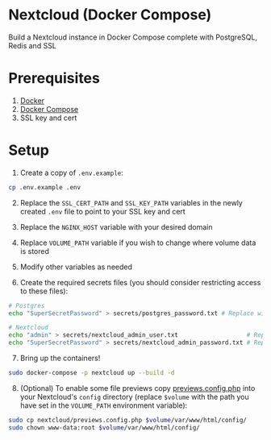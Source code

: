 # Nextcloud (Docker Compose)
Build a Nextcloud instance in Docker Compose complete with PostgreSQL, Redis and SSL

# Prerequisites

1. [Docker](https://docs.docker.com/engine/install/)
2. [Docker Compose](https://docs.docker.com/compose/install/)
3. SSL key and cert

# Setup

1. Create a copy of `.env.example`:

```bash
cp .env.example .env
```

2. Replace the `SSL_CERT_PATH` and `SSL_KEY_PATH` variables in the newly created `.env` file to point to your SSL key and cert

3. Replace the `NGINX_HOST` variable with your desired domain

4. Replace `VOLUME_PATH` variable if you wish to change where volume data is stored

5. Modify other variables as needed

6. Create the required secrets files (you should consider restricting access to these files):

```bash
# Postgres
echo "SuperSecretPassword" > secrets/postgres_password.txt # Replace with your own super secret password

# Nextcloud
echo "admin" > secrets/nextcloud_admin_user.txt                   # Replace with desired admin username
echo "SuperSecretPassword" > secrets/nextcloud_admin_password.txt # Replace with super secret password for admin Nextcloud user
```

7. Bring up the containers!

```bash
sudo docker-compose -p nextcloud up --build -d
```

8. (Optional) To enable some file previews copy [previews.config.php](nextcloud/previews.config.php) into your Nextcloud's `config` directory (replace `$volume` with the path you have set in the `VOLUME_PATH` environment variable):

```bash
sudo cp nextcloud/previews.config.php $volume/var/www/html/config/
sudo chown www-data:root $volume/var/www/html/config/
```
